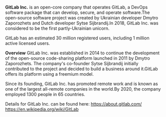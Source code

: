 **GitLab Inc.** is an open-core company that operates GitLab, a DevOps software package that can develop, secure, and operate software.The open-source software project was created by Ukrainian developer Dmytro Zaporozhets and Dutch developer Sytse Sijbrandij.In 2018, GitLab Inc. was considered to be the first partly-Ukrainian unicorn.

GitLab has an estimated 30 million registered users, including 1 million active licensed users.

**Overview**
GitLab Inc. was established in 2014 to continue the development of the open-source code-sharing platform launched in 2011 by Dmytro Zaporozhets. The company's co-founder Sytse Sijbrandij initially contributed to the project and decided to build a business around it.GitLab offers its platform using a freemium model.

Since its founding, GitLab Inc. has promoted remote work and is known as one of the largest all-remote companies in the world.By 2020, the company employed 1300 people in 65 countries.

Details for GitLab Inc. can be found here:
https://about.gitlab.com/
https://en.wikipedia.org/wiki/GitLab
